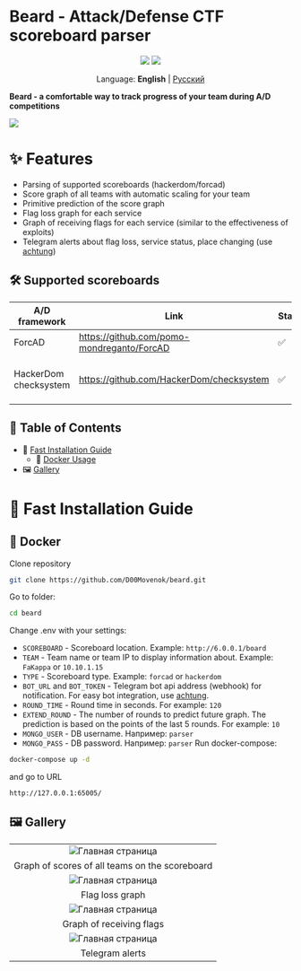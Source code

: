 # Beard - Attack/Defense CTF scoreboard parser

<p align="center">
<a href=""><img src="https://img.shields.io/badge/supports-Docker-blue" /></a>
<a href=""><img src="https://img.shields.io/badge/license-MIT-red" /></a>

<p align="center">
    Language: <b>English</b> | <a href="https://github.com/D00Movenok/beard/blob/master/docs/README.ru.md">Русский</a>
</p>

<b>Beard - a comfortable way to track progress of your team during A/D competitions</b>
</p>


<img src="https://i.ibb.co/FDvzZYJ/image.png">

# ✨ Features

- Parsing of supported scoreboards (hackerdom/forcad)
- Score graph of all teams with automatic scaling for your team
- Primitive prediction of the score graph
- Flag loss graph for each service
- Graph of receiving flags for each service (similar to the effectiveness of exploits)
- Telegram alerts about flag loss, service status, place changing (use [achtung](https://github.com/D00Movenok/achtung))

## 🛠 Supported scoreboards

| **A/D framework**  | Link | Status | Description
| ------------------ | ---- | ------ | -----------
| ForcAD | https://github.com/pomo-mondreganto/ForcAD | ✅ | 
| HackerDom checksystem | https://github.com/HackerDom/checksystem | ✅ | parsing old-style view at /board

## 🙋 Table of Contents
* 📖 [Fast Installation Guide](https://github.com/D00Movenok/beard#-fast-installation-guide)
    * 🐋 [Docker Usage](https://github.com/D00Movenok/beard#whale-docker)
* 🖼️ [Gallery](https://github.com/D00Movenok/beard#-gallery)


# 📖 Fast Installation Guide

## :whale: Docker 

Clone repository
```bash
git clone https://github.com/D00Movenok/beard.git
```
Go to folder:
```bash
cd beard
```
Change .env with your settings:
- `SCOREBOARD` - Scoreboard location. Example: `http://6.0.0.1/board`
- `TEAM` - Team name or team IP to display information about. Example: `FaKappa` or `10.10.1.15`
- `TYPE` - Scoreboard type. Example: `forcad` or `hackerdom`
- `BOT_URL` and `BOT_TOKEN` - Telegram bot api address (webhook) for notification. For easy bot integration, use [achtung](https://github.com/D00Movenok/achtung).
- `ROUND_TIME` - Round time in seconds. For example: `120`
- `EXTEND_ROUND` - The number of rounds to predict future graph. The prediction is based on the points of the last 5 rounds. For example: `10`
- `MONGO_USER` - DB username. Например: `parser`
- `MONGO_PASS` - DB password. Например: `parser`
Run docker-compose:
```bash
docker-compose up -d
```
and go to URL
```bash
http://127.0.0.1:65005/
```

## 🖼️ Gallery

||
|:-------------------------:|
|![Главная страница](https://i.ibb.co/SQrxpVD/Scores.png)|
|Graph of scores of all teams on the scoreboard|
|![Главная страница](https://i.ibb.co/Sc7vBzs/Echarts-lost.png)
|Flag loss graph|
|![Главная страница](https://i.ibb.co/JCQD2g6/Echarts-got.png)|
|Graph of receiving flags|
|![Главная страница](https://i.ibb.co/VCMzK05/image.png)|
|Telegram alerts|

